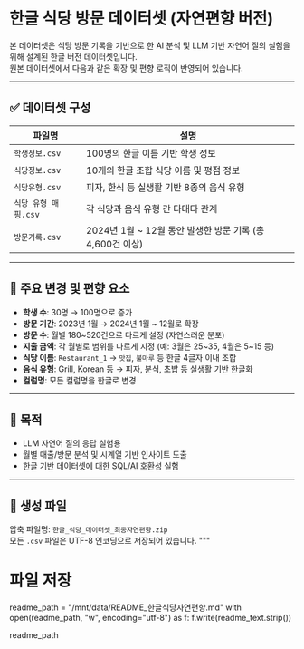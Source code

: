 # 한글 식당 방문 데이터셋 (자연편향 버전)

본 데이터셋은 식당 방문 기록을 기반으로 한 AI 분석 및 LLM 기반 자연어 질의 실험을 위해 설계된 한글 버전 데이터셋입니다.  
원본 데이터셋에서 다음과 같은 확장 및 편향 로직이 반영되어 있습니다.

---

## ✅ 데이터셋 구성

| 파일명 | 설명 |
|--------|------|
| `학생정보.csv` | 100명의 한글 이름 기반 학생 정보 |
| `식당정보.csv` | 10개의 한글 조합 식당 이름 및 평점 정보 |
| `식당유형.csv` | 피자, 한식 등 실생활 기반 8종의 음식 유형 |
| `식당_유형_매핑.csv` | 각 식당과 음식 유형 간 다대다 관계 |
| `방문기록.csv` | 2024년 1월 ~ 12월 동안 발생한 방문 기록 (총 4,600건 이상) |

---

## 🔧 주요 변경 및 편향 요소

- **학생 수**: 30명 → 100명으로 증가
- **방문 기간**: 2023년 1월 → 2024년 1월 ~ 12월로 확장
- **방문 수**: 월별 180~520건으로 다르게 설정 (자연스러운 분포)
- **지출 금액**: 각 월별로 범위를 다르게 지정 (예: 3월은 25~35, 4월은 5~15 등)
- **식당 이름**: `Restaurant_1` → `맛집`, `불마루` 등 한글 4글자 이내 조합
- **음식 유형**: Grill, Korean 등 → 피자, 분식, 초밥 등 실생활 기반 한글화
- **컬럼명**: 모든 컬럼명을 한글로 변경

---

## 📌 목적

- LLM 자연어 질의 응답 실험용
- 월별 매출/방문 분석 및 시계열 기반 인사이트 도출
- 한글 기반 데이터셋에 대한 SQL/AI 호환성 실험

---

## 📁 생성 파일

압축 파일명: `한글_식당_데이터셋_최종자연편향.zip`  
모든 `.csv` 파일은 UTF-8 인코딩으로 저장되어 있습니다.
"""

# 파일 저장
readme_path = "/mnt/data/README_한글식당자연편향.md"
with open(readme_path, "w", encoding="utf-8") as f:
    f.write(readme_text.strip())

readme_path
